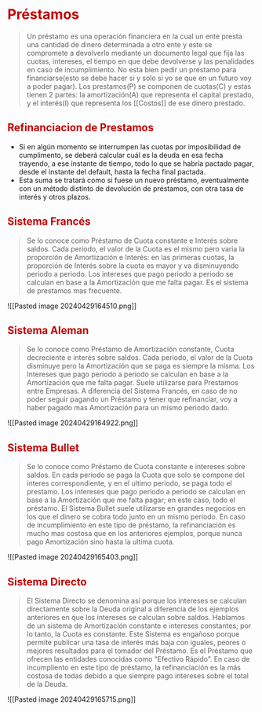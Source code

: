 # <span style="color:#c00000">Préstamos</span>
> Un préstamo es una operación financiera en la cual un ente presta una cantidad de dinero determinada a otro ente y este se compromete a devolverlo mediante un documento legal que fija las cuotas, intereses, el tiempo en que debe devolverse y las penalidades en caso de incumplimiento.
> No esta bien pedir un préstamo para financiarse(esto se debe hacer si y solo si yo se que en un futuro voy a poder pagar).
> Los prestamos(P) se componen de cuotas(C) y estas tienen 2 partes: la amortización(A) que representa el capital prestado, y el interés(I) que representa los [[Costos]] de ese dinero prestado.

## <span style="color:#c00000">Refinanciacion de Prestamos</span>
- Si en algún momento se interrumpen las cuotas por imposibilidad de cumplimento, se deberá calcular cuál es la deuda en esa fecha trayendo, a ese instante de tiempo, todo lo que se habría pactado pagar, desde el instante del default, hasta la fecha final pactada.
- Esta suma se tratará como si fuese un nuevo préstamo, eventualmente con un método distinto de devolución de préstamos, con otra tasa de interés y otros plazos.

## <span style="color:#c00000">Sistema Francés</span>
> Se lo conoce como Préstamo de Cuota constante e Interés sobre saldos. Cada periodo, el valor de la Cuota es el mismo pero varia la proporción de Amortización e Interés: en las primeras cuotas, la proporción de Interés sobre la cuota es mayor y va disminuyendo periodo a periodo.
> Los intereses que pago periodo a periodo se calculan en base a la Amortización que me falta pagar.
> Es el sistema de prestamos mas frecuente.

![[Pasted image 20240429164510.png]]

## <span style="color:#c00000">Sistema Aleman</span>
> Se lo conoce como Préstamo de Amortización constante, Cuota decreciente e interés sobre saldos. Cada periodo, el valor de la Cuota disminuye pero la Amortización que se paga es siempre la misma.
> Los Intereses que pago periodo a periodo se calculan en base a la Amortización que me falta pagar.
> Suele utilizarse para Prestamos entre Empresas.
> A diferencia del Sistema Francés, en caso de no poder seguir pagando un Préstamo y tener que refinanciar, voy a haber pagado mas Amortización para un mismo periodo dado.

![[Pasted image 20240429164922.png]]

## <span style="color:#c00000">Sistema Bullet</span>
> Se lo conoce como Préstamo de Cuota constante e intereses sobre saldos. En cada periodo se paga la Cuota que solo se compone del interes correspondiente, y en el ultimo periodo, se paga todo el prestamo.
> Los intereses que pago periodo a periodo se calculan en base a la Amortización que me falta pagar; en este caso, todo el préstamo.
> El Sistema Bullet suele utilizarse en grandes negocios en los que el dinero se cobra todo junto en un mismo periodo.
> En caso de incumplimiento en este tipo de préstamo, la refinanciación es mucho mas costosa que en los anteriores ejemplos, porque nunca pago Amortización sino hasta la ultima cuota.

![[Pasted image 20240429165403.png]]

## <span style="color:#c00000">Sistema Directo</span>
> El Sistema Directo se denomina así porque los intereses se calculan directamente sobre la Deuda original a diferencia de los ejemplos anteriores en que los intereses se calculan sobre saldos. Hablamos de un sistema de Amortización constante e intereses constantes; por lo tanto, la Cuota es constante.
   Este Sistema es engañoso porque permite publicar una tasa de interés más baja con iguales, peores o mejores resultados para el tomador del Préstamo. Es el Préstamo que ofrecen las entidades conocidas como “Efectivo Rápido”.
   En caso de incumpliento en este tipo de préstamo, la refinanciación es la más costosa de todas debido a que siempre pago intereses sobre el total de la Deuda.

![[Pasted image 20240429165715.png]]